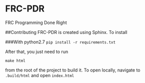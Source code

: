 # FRC-PDR
FRC Programming Done Right

##Contributing
FRC-PDR is created using Sphinx. To install

###With python2.7
`pip install -r requirements.txt`

After that, you just need to run

`make html`

from the root of the project to build it. To open locally, navigate to `.build/html` and open `index.html`
